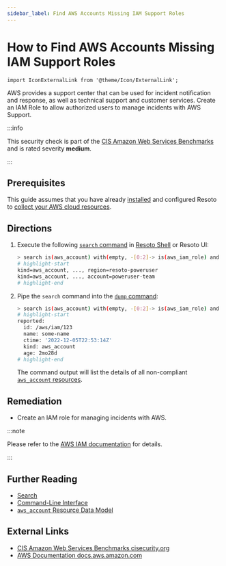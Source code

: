```yaml
---
sidebar_label: Find AWS Accounts Missing IAM Support Roles
---
```


# How to Find AWS Accounts Missing IAM Support Roles

```mdx-code-block
import IconExternalLink from '@theme/Icon/ExternalLink';
```

AWS provides a support center that can be used for incident notification and response, as well as technical support and customer services. Create an IAM Role to allow authorized users to manage incidents with AWS Support.

:::info

This security check is part of the [CIS Amazon Web Services Benchmarks](https://cisecurity.org/benchmark/amazon_web_services) and is rated severity **medium**.

:::

## Prerequisites

This guide assumes that you have already [installed](../../../getting-started/install-resoto/index.md) and configured Resoto to [collect your AWS cloud resources](../../../reference/configuration/cloudprovider/aws.md).

## Directions

1. Execute the following [`search` command](../../../reference/cli/search-commands/search.md) in [Resoto Shell](../../../reference/components/shell.md) or Resoto UI:

   ```bash
   > search is(aws_account) with(empty, -[0:2]-> is(aws_iam_role) and name=AWSServiceRoleForSupport and role_assume_role_policy_document.Statement[*].{Effect=Allow and Principal.Service=support.amazonaws.com and Action="sts:AssumeRole"})
   # highlight-start
   ​kind=aws_account, ..., region=resoto-poweruser
   ​kind=aws_account, ..., account=poweruser-team
   # highlight-end
   ```

2. Pipe the `search` command into the [`dump` command](../../../reference/cli/format-commands/dump.md):

   ```bash
   > search is(aws_account) with(empty, -[0:2]-> is(aws_iam_role) and name=AWSServiceRoleForSupport and role_assume_role_policy_document.Statement[*].{Effect=Allow and Principal.Service=support.amazonaws.com and Action="sts:AssumeRole"}) | dump
   # highlight-start
   ​reported:
   ​  id: /aws/iam/123
   ​  name: some-name
   ​  ctime: '2022-12-05T22:53:14Z'
   ​  kind: aws_account
   ​  age: 2mo28d
   # highlight-end
   ```

   The command output will list the details of all non-compliant [`aws_account` resources](../../../reference/data-models/aws/index.md#aws_account).

## Remediation

- Create an IAM role for managing incidents with AWS.

:::note

Please refer to the [AWS IAM documentation](https://docs.aws.amazon.com/awssupport/latest/user/using-service-linked-roles-sup.html) for details.

:::

## Further Reading

- [Search](../../../reference/search/index.md)
- [Command-Line Interface](../../../reference/cli/index.md)
- [`aws_account` Resource Data Model](../../../reference/data-models/aws/index.md#aws_account)

## External Links

- [CIS Amazon Web Services Benchmarks <span class="badge badge--secondary">cisecurity.org <IconExternalLink width="10" height="10" /></span>](https://cisecurity.org/benchmark/amazon_web_services)
- [AWS Documentation <span class="badge badge--secondary">docs.aws.amazon.com <IconExternalLink width="10" height="10" /></span>](https://docs.aws.amazon.com/awssupport/latest/user/using-service-linked-roles-sup.html)
